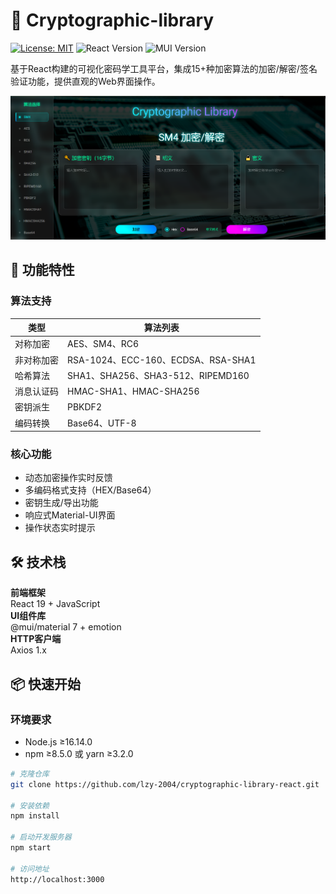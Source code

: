# 🔐 Cryptographic-library

[![License: MIT](https://img.shields.io/badge/License-MIT-blue.svg)](https://opensource.org/licenses/MIT)
![React Version](https://img.shields.io/badge/React-19-61DAFB.svg)
![MUI Version](https://img.shields.io/badge/MUI-7-007FFF.svg)

基于React构建的可视化密码学工具平台，集成15+种加密算法的加密/解密/签名验证功能，提供直观的Web界面操作。

![界面预览](./src/images/界面预览.png) 

## 🚀 功能特性

### 算法支持

| 类型         | 算法列表                                                                 |
|--------------|--------------------------------------------------------------------------|
| 对称加密     | AES、SM4、RC6                                                           |
| 非对称加密   | RSA-1024、ECC-160、ECDSA、RSA-SHA1                                                |
| 哈希算法     | SHA1、SHA256、SHA3-512、RIPEMD160                                       |
| 消息认证码   | HMAC-SHA1、HMAC-SHA256                                                  |
| 密钥派生     | PBKDF2                                                                  |
| 编码转换     | Base64、UTF-8                                                           |

### 核心功能

- 动态加密操作实时反馈
- 多编码格式支持（HEX/Base64）
- 密钥生成/导出功能
- 响应式Material-UI界面
- 操作状态实时提示

## 🛠 技术栈

**前端框架**  
React 19 + JavaScript  
**UI组件库**  
@mui/material 7 + emotion        
**HTTP客户端**  
Axios 1.x  

## 📦 快速开始

### 环境要求

- Node.js ≥16.14.0
- npm ≥8.5.0 或 yarn ≥3.2.0

```bash
# 克隆仓库
git clone https://github.com/lzy-2004/cryptographic-library-react.git

# 安装依赖
npm install

# 启动开发服务器
npm start

# 访问地址
http://localhost:3000

